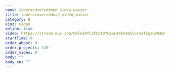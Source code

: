 ```yaml
---
name: toberecovereddead_video_wasser
title: toberecovereddead_video_wasser
category: B
kind: video
online: true
video: https://stream.mux.com/UKFeIHfC3FLVtmY01xL44hnX65inre2TIusGV94mVI8E
startTime: 0
order_about: 0
order_projects: 130
order_video: 0
body: ""
body_en: ""
---
```

